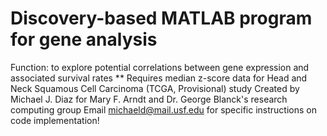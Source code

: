 # Discovery-based MATLAB program for gene analysis 
Function: to explore potential correlations between gene expression and associated survival rates
** Requires median z-score data for Head and Neck Squamous Cell Carcinoma (TCGA, Provisional) study
Created by Michael J. Diaz for Mary F. Arndt and Dr. George Blanck's research computing group
Email michaeld@mail.usf.edu for specific instructions on code implementation!
